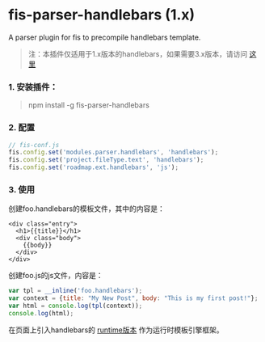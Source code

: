# fis-parser-handlebars (1.x)

A parser plugin for fis to precompile handlebars template.

> 注：本插件仅适用于1.x版本的handlebars，如果需要3.x版本，请访问 [这里](https://github.com/scrat-team/fis-parser-handlebars-3.x)

### 1. 安装插件：

> npm install -g fis-parser-handlebars

### 2. 配置

```js
// fis-conf.js
fis.config.set('modules.parser.handlebars', 'handlebars');
fis.config.set('project.fileType.text', 'handlebars');
fis.config.set('roadmap.ext.handlebars', 'js');
```

### 3. 使用
创建foo.handlebars的模板文件，其中的内容是：
```hanblebars
<div class="entry">
  <h1>{{title}}</h1>
  <div class="body">
    {{body}}
  </div>
</div>
```

创建foo.js的js文件，内容是：

```js
var tpl = __inline('foo.handlebars');
var context = {title: "My New Post", body: "This is my first post!"};
var html = console.log(tpl(context));
console.log(html);
```

在页面上引入handlebars的 [runtime版本](http://builds.handlebarsjs.com.s3.amazonaws.com/handlebars.runtime-v3.0.3.js) 作为运行时模板引擎框架。
